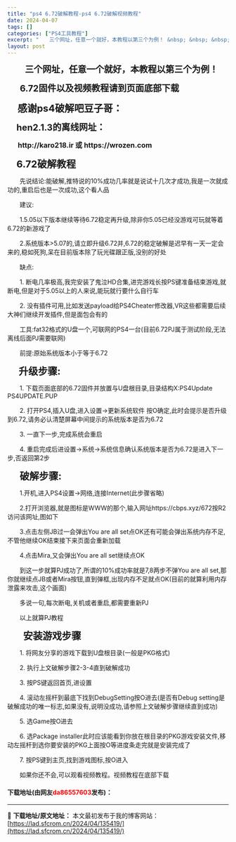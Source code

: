 ```yaml
---
title: "ps4 6.72破解教程-ps4 6.72破解视频教程"
date: 2024-04-07
tags: []
categories: ["PS4工具教程"]
excerpt: "　　三个网址，任意一个就好，本教程以第三个为例！ &nbsp; &nbsp; &nbsp; 6.72固件以及视频教程请到页面底部下载 &nbsp; &nbsp; &nbsp; &nbsp;感谢ps4破解吧豆子哥： &nbsp; &nbsp; &nbsp;hen2.1.3的离线网址： &nbsp; &amp;&hellip;"
layout: post
---
```


 <p><strong><span style="font-size:20px;">　　三个网址，任意一个就好，本教程以第三个为例！</span></strong></p> <p><span style="font-size: 20px;"><b>&nbsp; &nbsp; &nbsp; 6.72固件以及视频教程请到页面底部下载</b></span></p> <p><strong>&nbsp; &nbsp; &nbsp; &nbsp;<span style="font-size:22px;">感谢ps4破解吧豆子哥：</span></strong></p> <p><b>&nbsp; </b><strong><span style="font-size:20px;">&nbsp; &nbsp;hen2.1.3的离线网址：</span></strong></p> <p><span style="font-size: 20px;"><b>&nbsp; &nbsp; &nbsp;</b></span><span style="font-size:16px;"><b>http://karo218.ir 或 https://wrozen.com</b></span></p> <p><strong><span style="font-size:22px;">&nbsp; &nbsp; 6.72破解教程</span></strong></p> <p>　　先说结论:能破解,推特说的10%成功几率就是说试十几次才成功,我是一次就成功的,重启后也是一次成功,这个看人品</p> <p>　　建议:</p> <p>　　1.5.05以下版本继续等待6.72稳定再升级,除非你5.05已经没游戏可玩就等着6.72的新游戏了</p> <p>　　2.系统版本&gt;5.07的,请立即升级6.72并,6.72的稳定破解是迟早有一天一定会来的,稳如死狗,呆在目前版本除了玩光碟跟正版,没别的好处</p> <p>　　缺点:</p> <p>　　1. 断电几率极高,我完安装了鬼泣HD合集,进完游戏长按PS键准备结束游戏,就断电,但是对于5.05以上的人来说,能玩就行要什么自行车</p> <p>　　2. 没有插件可用,比如发送payload给PS4Cheater修改器,VR这些都需要后续大神们继续开发插件,但是面包会有的</p> <p>　　工具:fat32格式的U盘一个,可联网的PS4一台(目前6.72PJ属于测试阶段,无法离线后面PJ需要联网)</p> <p>　　前提:原始系统版本小于等于6.72</p> <p>　&nbsp; &nbsp;<strong><span style="font-size:22px;">升级步骤:</span></strong></p> <p>　　1. 下载页面底部的6.72固件并放置与U盘根目录,目录结构X:PS4Update PS4UPDATE.PUP</p> <p>　　2. 打开PS4,插入U盘,进入设置-&gt;更新系统软件 按O确定,此时会提示是否升级到6.72,请务必认清楚屏幕中间提示的系统版本是否为6.72</p> <p>　　3. 一直下一步,完成系统会重启</p> <p>　　4. 重启完成后进设置-&gt;系统-&gt;系统信息确认系统版本是否为6.72是进入下一步,否返回第2步</p> <p>　　<strong><span style="font-size:22px;">破解步骤:</span></strong></p> <p>　　1.开机,进入PS4设置-&gt;网络,连接Internet(此步骤省略)</p> <p>　　2.打开浏览器,就是图标是WWW的那个,输入网址https://cbps.xyz/672按R2访问该网址,图如下</p> <p>　　3.点击左侧JB过一会弹出You are all set点OK还有可能会弹出系统内存不足,不管他继续OK结束接下来页面会重新加载</p> <p>　　4.点击Mira,又会弹出You are all set继续点OK</p> <p>　　到这一步就算PJ成功了,所谓的10%成功率就是7,8两步不弹You are all set,那你就继续点JB或者Mira按钮,直到弹框,出现内存不足就点OK(目前的就算利用内存泄露来攻击,这个画面)</p> <p>　　多说一句,每次断电,关机或者重启,都需要重新PJ</p> <p>　　以上就算PJ教程</p> <p>　<strong><span style="font-size:22px;">　安装游戏步骤</span></strong></p> <p>　　1. 将网友分享的游戏下载到U盘根目录(一般是PKG格式)</p> <p>　　2. 执行上文破解步骤2-3-4直到破解成功</p> <p>　　3. 按PS键返回首页,进设置</p> <p>　　4. 滚动左摇杆到最底下找到DebugSetting按O进去(是否有Debug setting是破解成功的唯一标志,如果没有,说明没成功,请参照上文破解步骤继续直到成功)</p> <p>　　5. 选Game按O进去</p> <p>　　6. 选Package installer此时应该能看到你放在根目录的PKG游戏安装文件,移动左摇杆到选你要安装的PKG上面按O等进度条走完就是安装完成了</p> <p>　　7. 按PS键到主页,找到游戏图标,按O进入</p> <p>　　如果你还不会,可以观看视频教程。视频教程在底部下载</p> <p><h4>下载地址(由网友<font color="red">da86557603</font>发布)：</h4></p> 

---
📖 **下载地址/原文地址：** 本文最初发布于我的博客网站：[https://lad.sfcrom.cn/2024/04/135419/](https://lad.sfcrom.cn/2024/04/135419/)
